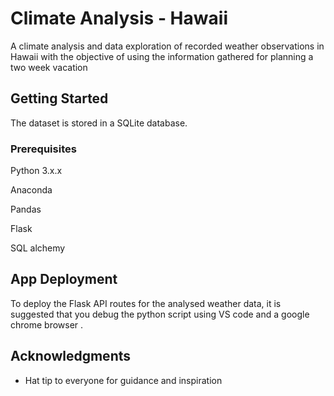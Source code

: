# Climate Analysis - Hawaii

A climate analysis and data exploration of recorded weather observations in Hawaii with the objective of using the information gathered for planning a two week vacation

## Getting Started

The dataset is stored in a SQLite database.


### Prerequisites

Python 3.x.x

Anaconda

Pandas

Flask

SQL alchemy



## App Deployment
To deploy the Flask API routes for the analysed weather data, it is suggested that you debug the python script using VS code and a google chrome browser .


## Acknowledgments

* Hat tip to everyone for guidance and inspiration

